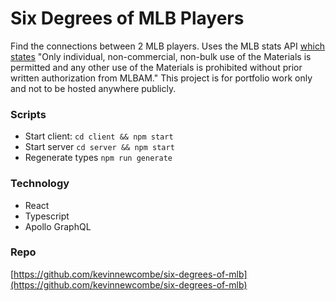 # Six Degrees of MLB Players
Find the connections between 2 MLB players. Uses the MLB stats API [which states](http://gdx.mlb.com/components/copyright.txt) "Only individual, non-commercial, non-bulk use of the Materials is permitted and any other use of the Materials is prohibited without prior written authorization from MLBAM." This project is for portfolio work only and not to be  hosted anywhere publicly.

### Scripts
* Start client: `cd client && npm start`
* Start server `cd server && npm start`
* Regenerate types `npm run generate`

### Technology
* React
* Typescript
* Apollo GraphQL


### Repo
[https://github.com/kevinnewcombe/six-degrees-of-mlb](https://github.com/kevinnewcombe/six-degrees-of-mlb)
